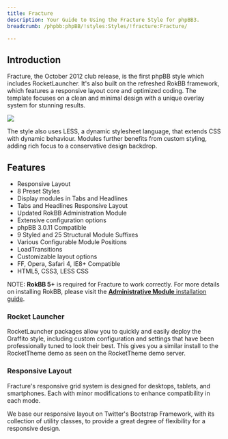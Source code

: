 ```yaml
---
title: Fracture
description: Your Guide to Using the Fracture Style for phpBB3.
breadcrumb: /phpbb:phpBB/!styles:Styles/!fracture:Fracture/

---
```


Introduction
-----

Fracture, the October 2012 club release, is the first phpBB style which includes RocketLauncher. It's also built on the refreshed RokBB framework, which features a responsive layout core and optimized coding. The template focuses on a clean and minimal design with a unique overlay system for stunning results. 

![][style]

The style also uses LESS, a dynamic stylesheet language, that extends CSS with dynamic behaviour. Modules further benefits from custom styling, adding rich focus to a conservative design backdrop.

Features
-----

* Responsive Layout
* 8 Preset Styles
* Display modules in Tabs and Headlines
* Tabs and Headlines Responsive Layout
* Updated RokBB Administration Module
* Extensive configuration options
* phpBB 3.0.11 Compatible
* 9 Styled and 25 Structural Module Suffixes
* Various Configurable Module Positions
* LoadTransitions
* Customizable layout options
* FF, Opera, Safari 4, IE8+ Compatible
* HTML5, CSS3, LESS CSS

NOTE: **RokBB 5+** is required for Fracture to work correctly. For more details on installing RokBB, please visit the [**Administrative Module** installation guide][adminguide].

### Rocket Launcher

RocketLauncher packages allow you to quickly and easily deploy the Graffito style, including custom configuration and settings that have been professionally tuned to look their best. This gives you a similar install to the RocketTheme demo as seen on the RocketTheme demo server.

### Responsive Layout

Fracture's responsive grid system is designed for desktops, tablets, and smartphones. Each with minor modifications to enhance compatibility in each mode.

We base our responsive layout on Twitter's Bootstrap Framework, with its collection of utility classes, to provide a great degree of flexibility for a responsive design.

[adminguide]: ../../start/styles.md#installing-administrative-modules
[style]: assets/Fracture.jpeg
[rokbridge]: http://www.rockettheme.com/extensions-joomla/rokbridge